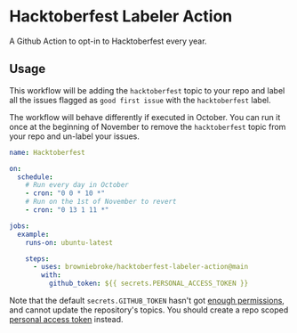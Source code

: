 # Hacktoberfest Labeler Action

A Github Action to opt-in to Hacktoberfest every year.

## Usage

This workflow will be adding the `hacktoberfest` topic to your repo and label all the issues flagged as `good first issue` with the `hacktoberfest` label. 

The workflow will behave differently if executed in October. You can run it once at the beginning of November to remove the `hacktoberfest` topic from your repo and un-label your issues.

```yaml
name: Hacktoberfest

on:
  schedule:
    # Run every day in October
    - cron: "0 0 * 10 *"
    # Run on the 1st of November to revert
    - cron: "0 13 1 11 *"

jobs:
  example:
    runs-on: ubuntu-latest

    steps:
      - uses: browniebroke/hacktoberfest-labeler-action@main
        with:
          github_token: ${{ secrets.PERSONAL_ACCESS_TOKEN }}
```

Note that the default `secrets.GITHUB_TOKEN` hasn't got [enough permissions][token-permissions], and cannot update the repository's topics. You should create a repo scoped  [personal access token][pat] instead.

[token-permissions]: https://docs.github.com/en/free-pro-team@latest/actions/reference/authentication-in-a-workflow#permissions-for-the-github_token
[pat]: https://docs.github.com/en/github/authenticating-to-github/creating-a-personal-access-token
